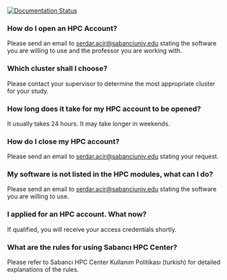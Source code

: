 [![Documentation Status](https://readthedocs.org/projects/su-hpc-tutorials/badge/?version=latest)](https://su-hpc-tutorials.readthedocs.io/en/latest/?badge=latest)
### How do I open an HPC Account?
Please send an email to serdar.acir@sabanciuniv.edu stating the software you are willing to use and the professor you are working with.
### Which cluster shall I choose?
Please contact your supervisor to determine the most appropriate cluster for your study.
### How long does it take for my HPC account to be opened?
It usually takes 24 hours. It may take longer in weekends.
### How do I close my HPC account?
Please send an email to serdar.acir@sabanciuniv.edu stating your request.
### My software is not listed in the HPC modules, what can I do?
Please send an email to serdar.acir@sabanciuniv.edu stating the software you are willing to use.
### I applied for an HPC account. What now?
If qualified, you will receive your access credentials shortly.
### What are the rules for using Sabancı HPC Center?
Please refer to Sabancı HPC Center Kullanım Politikası (turkish) for detailed explanations of the rules. 
